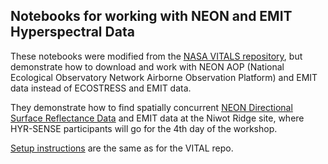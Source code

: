 ## Notebooks for working with NEON and EMIT Hyperspectral Data

These notebooks were modified from the [NASA VITALS repository](https://github.com/nasa/VITALS), but demonstrate how to download and work with NEON AOP (National Ecological Observatory Network Airborne Observation Platform) and EMIT data instead of ECOSTRESS and EMIT data.

They demonstrate how to find spatially concurrent [NEON Directional Surface Reflectance Data](https://data.neonscience.org/data-products/DP3.30006.001) and EMIT data at the Niwot Ridge site, where HYR-SENSE participants will go for the 4th day of the workshop. 

[Setup instructions](https://github.com/bridgethass/VITALS/blob/main/setup/setup_instructions.md) are the same as for the VITAL repo.
